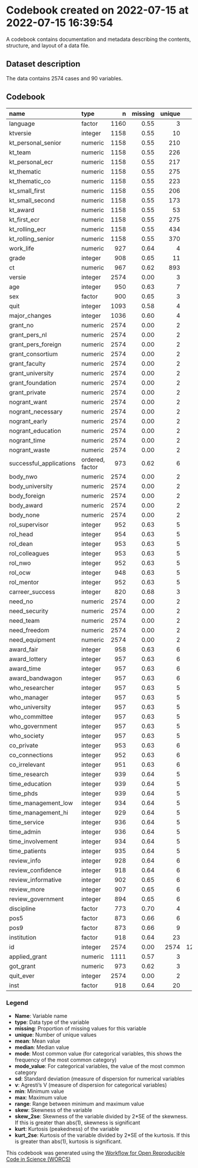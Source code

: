 Codebook created on 2022-07-15 at 2022-07-15 16:39:54
================

A codebook contains documentation and metadata describing the contents,
structure, and layout of a data file.

## Dataset description

The data contains 2574 cases and 90 variables.

## Codebook

| name                    | type            |    n | missing | unique |    mean |  median |    mode |     sd |    v | min |     max |   range |  skew | skew_2se |   kurt | kurt_2se |
|:------------------------|:----------------|-----:|--------:|-------:|--------:|--------:|--------:|-------:|-----:|----:|--------:|--------:|------:|---------:|-------:|---------:|
| language                | factor          | 1160 |    0.55 |      3 |         |         | 1414.00 |        | 0.42 |     |         |         |       |          |        |          |
| ktversie                | integer         | 1158 |    0.55 |     10 |    4.75 |    5.00 |    5.00 |   2.58 |      | 1.0 |    9.00 |    8.00 |  0.12 |     0.84 |  -1.20 |    -4.16 |
| kt_personal_senior      | numeric         | 1158 |    0.55 |    210 |    0.14 |    0.07 |    0.07 |   0.19 |      | 0.0 |    1.00 |    1.00 |  2.05 |    14.29 |   5.12 |    17.81 |
| kt_team                 | numeric         | 1158 |    0.55 |    226 |    0.16 |    0.12 |    0.12 |   0.18 |      | 0.0 |    1.00 |    1.00 |  1.45 |    10.11 |   2.72 |     9.45 |
| kt_personal_ecr         | numeric         | 1158 |    0.55 |    217 |    0.15 |    0.12 |    0.12 |   0.16 |      | 0.0 |    1.00 |    1.00 |  1.79 |    12.45 |   4.65 |    16.19 |
| kt_thematic             | numeric         | 1158 |    0.55 |    275 |    0.09 |    0.05 |    0.05 |   0.11 |      | 0.0 |    0.74 |    0.74 |  1.50 |    10.46 |   2.87 |     9.98 |
| kt_thematic_co          | numeric         | 1158 |    0.55 |    223 |    0.05 |    0.00 |    0.00 |   0.10 |      | 0.0 |    1.00 |    1.00 |  4.00 |    27.80 |  25.77 |    89.71 |
| kt_small_first          | numeric         | 1158 |    0.55 |    206 |    0.15 |    0.09 |    0.09 |   0.20 |      | 0.0 |    1.00 |    1.00 |  1.90 |    13.19 |   4.38 |    15.24 |
| kt_small_second         | numeric         | 1158 |    0.55 |    173 |    0.10 |    0.00 |    0.00 |   0.16 |      | 0.0 |    1.00 |    1.00 |  2.48 |    17.28 |   8.24 |    28.68 |
| kt_award                | numeric         | 1158 |    0.55 |     53 |    0.09 |    0.00 |    0.00 |   0.18 |      | 0.0 |    1.00 |    1.00 |  3.17 |    22.08 |  11.62 |    40.45 |
| kt_first_ecr            | numeric         | 1158 |    0.55 |    275 |    0.25 |    0.22 |    0.22 |   0.24 |      | 0.0 |    1.00 |    1.00 |  1.15 |     8.01 |   1.27 |     4.41 |
| kt_rolling_ecr          | numeric         | 1158 |    0.55 |    434 |    0.26 |    0.25 |    0.25 |   0.18 |      | 0.0 |    1.00 |    1.00 |  0.60 |     4.18 |   0.69 |     2.41 |
| kt_rolling_senior       | numeric         | 1158 |    0.55 |    370 |    0.16 |    0.14 |    0.14 |   0.14 |      | 0.0 |    1.00 |    1.00 |  1.34 |     9.34 |   3.93 |    13.69 |
| work_life               | numeric         |  927 |    0.64 |      4 |    2.45 |    3.00 |    3.00 |   0.67 |      | 1.0 |    3.00 |    2.00 | -0.83 |    -5.14 |  -0.48 |    -1.50 |
| grade                   | integer         |  908 |    0.65 |     11 |    7.60 |    8.00 |    8.00 |   1.20 |      | 1.0 |   10.00 |    9.00 | -1.09 |    -6.70 |   4.00 |    12.35 |
| ct                      | numeric         |  967 |    0.62 |    893 |   79.11 |   35.50 |   35.50 | 165.35 |      | 0.2 | 1433.97 | 1433.77 |  5.28 |    33.59 |  31.59 |   100.52 |
| versie                  | integer         | 2574 |    0.00 |      3 |    1.96 |    2.00 |    2.00 |   0.87 |      | 1.0 |    3.00 |    2.00 |  0.08 |     0.86 |  -1.68 |    -8.72 |
| age                     | integer         |  950 |    0.63 |      7 |    2.61 |    2.00 |    2.00 |   0.95 |      | 1.0 |    6.00 |    5.00 |  0.61 |     3.87 |   0.15 |     0.47 |
| sex                     | factor          |  900 |    0.65 |      3 |         |         | 1674.00 |        | 0.50 |     |         |         |       |          |        |          |
| quit                    | integer         | 1093 |    0.58 |      4 |    2.09 |    2.00 |    2.00 |   0.75 |      | 1.0 |    3.00 |    2.00 | -0.15 |    -0.99 |  -1.21 |    -4.08 |
| major_changes           | integer         | 1036 |    0.60 |      4 |    2.75 |    3.00 |    3.00 |   0.46 |      | 1.0 |    3.00 |    2.00 | -1.55 |   -10.21 |   1.31 |     4.32 |
| grant_no                | numeric         | 2574 |    0.00 |      2 |    0.05 |    0.00 |    0.00 |   0.21 |      | 0.0 |    1.00 |    1.00 |  4.22 |    43.70 |  15.79 |    81.86 |
| grant_pers_nl           | numeric         | 2574 |    0.00 |      2 |    0.21 |    0.00 |    0.00 |   0.41 |      | 0.0 |    1.00 |    1.00 |  1.42 |    14.67 |   0.01 |     0.03 |
| grant_pers_foreign      | numeric         | 2574 |    0.00 |      2 |    0.14 |    0.00 |    0.00 |   0.34 |      | 0.0 |    1.00 |    1.00 |  2.11 |    21.85 |   2.45 |    12.68 |
| grant_consortium        | numeric         | 2574 |    0.00 |      2 |    0.12 |    0.00 |    0.00 |   0.33 |      | 0.0 |    1.00 |    1.00 |  2.29 |    23.70 |   3.23 |    16.74 |
| grant_faculty           | numeric         | 2574 |    0.00 |      2 |    0.08 |    0.00 |    0.00 |   0.28 |      | 0.0 |    1.00 |    1.00 |  3.03 |    31.37 |   7.17 |    37.15 |
| grant_university        | numeric         | 2574 |    0.00 |      2 |    0.08 |    0.00 |    0.00 |   0.27 |      | 0.0 |    1.00 |    1.00 |  3.12 |    32.36 |   7.76 |    40.21 |
| grant_foundation        | numeric         | 2574 |    0.00 |      2 |    0.08 |    0.00 |    0.00 |   0.28 |      | 0.0 |    1.00 |    1.00 |  3.02 |    31.27 |   7.11 |    36.86 |
| grant_private           | numeric         | 2574 |    0.00 |      2 |    0.06 |    0.00 |    0.00 |   0.24 |      | 0.0 |    1.00 |    1.00 |  3.57 |    37.00 |  10.75 |    55.73 |
| nogrant_want            | numeric         | 2574 |    0.00 |      2 |    0.01 |    0.00 |    0.00 |   0.07 |      | 0.0 |    1.00 |    1.00 | 13.44 |   139.27 | 178.72 |   926.33 |
| nogrant_necessary       | numeric         | 2574 |    0.00 |      2 |    0.01 |    0.00 |    0.00 |   0.10 |      | 0.0 |    1.00 |    1.00 | 10.20 |   105.74 | 102.18 |   529.60 |
| nogrant_early           | numeric         | 2574 |    0.00 |      2 |    0.03 |    0.00 |    0.00 |   0.16 |      | 0.0 |    1.00 |    1.00 |  6.05 |    62.67 |  34.60 |   179.32 |
| nogrant_education       | numeric         | 2574 |    0.00 |      2 |    0.00 |    0.00 |    0.00 |   0.06 |      | 0.0 |    1.00 |    1.00 | 17.84 |   184.90 | 316.50 |  1640.48 |
| nogrant_time            | numeric         | 2574 |    0.00 |      2 |    0.01 |    0.00 |    0.00 |   0.10 |      | 0.0 |    1.00 |    1.00 |  9.79 |   101.47 |  93.93 |   486.87 |
| nogrant_waste           | numeric         | 2574 |    0.00 |      2 |    0.01 |    0.00 |    0.00 |   0.10 |      | 0.0 |    1.00 |    1.00 |  9.43 |    97.67 |  86.87 |   450.25 |
| successful_applications | ordered, factor |  973 |    0.62 |      6 |         |         | 1601.00 |        | 0.76 |     |         |         |       |          |        |          |
| body_nwo                | numeric         | 2574 |    0.00 |      2 |    0.14 |    0.00 |    0.00 |   0.35 |      | 0.0 |    1.00 |    1.00 |  2.08 |    21.51 |   2.31 |    11.97 |
| body_university         | numeric         | 2574 |    0.00 |      2 |    0.09 |    0.00 |    0.00 |   0.28 |      | 0.0 |    1.00 |    1.00 |  2.95 |    30.62 |   6.73 |    34.90 |
| body_foreign            | numeric         | 2574 |    0.00 |      2 |    0.11 |    0.00 |    0.00 |   0.31 |      | 0.0 |    1.00 |    1.00 |  2.54 |    26.29 |   4.44 |    23.02 |
| body_award              | numeric         | 2574 |    0.00 |      2 |    0.07 |    0.00 |    0.00 |   0.25 |      | 0.0 |    1.00 |    1.00 |  3.39 |    35.17 |   9.53 |    49.37 |
| body_none               | numeric         | 2574 |    0.00 |      2 |    0.12 |    0.00 |    0.00 |   0.33 |      | 0.0 |    1.00 |    1.00 |  2.34 |    24.21 |   3.46 |    17.94 |
| rol_supervisor          | integer         |  952 |    0.63 |      5 |    3.03 |    3.00 |    3.00 |   0.97 |      | 1.0 |    4.00 |    3.00 | -0.60 |    -3.78 |  -0.77 |    -2.43 |
| rol_head                | integer         |  954 |    0.63 |      5 |    2.59 |    3.00 |    3.00 |   0.96 |      | 1.0 |    4.00 |    3.00 | -0.05 |    -0.34 |  -0.97 |    -3.07 |
| rol_dean                | integer         |  953 |    0.63 |      5 |    1.97 |    2.00 |    2.00 |   0.92 |      | 1.0 |    4.00 |    3.00 |  0.67 |     4.26 |  -0.41 |    -1.29 |
| rol_colleagues          | integer         |  953 |    0.63 |      5 |    2.96 |    3.00 |    3.00 |   0.77 |      | 1.0 |    4.00 |    3.00 | -0.32 |    -1.99 |  -0.39 |    -1.24 |
| rol_nwo                 | integer         |  952 |    0.63 |      5 |    2.61 |    3.00 |    3.00 |   1.05 |      | 1.0 |    4.00 |    3.00 | -0.16 |    -1.00 |  -1.16 |    -3.66 |
| rol_ocw                 | integer         |  948 |    0.63 |      5 |    2.03 |    2.00 |    2.00 |   0.96 |      | 1.0 |    4.00 |    3.00 |  0.59 |     3.71 |  -0.64 |    -2.01 |
| rol_mentor              | integer         |  952 |    0.63 |      5 |    2.80 |    3.00 |    3.00 |   1.03 |      | 1.0 |    4.00 |    3.00 | -0.41 |    -2.57 |  -0.99 |    -3.12 |
| carreer_success         | integer         |  820 |    0.68 |      3 |    1.86 |    2.00 |    2.00 |   0.34 |      | 1.0 |    2.00 |    1.00 | -2.10 |   -12.28 |   2.40 |     7.05 |
| need_no                 | numeric         | 2574 |    0.00 |      2 |    0.05 |    0.00 |    0.00 |   0.22 |      | 0.0 |    1.00 |    1.00 |  4.16 |    43.10 |  15.31 |    79.33 |
| need_security           | numeric         | 2574 |    0.00 |      2 |    0.06 |    0.00 |    0.00 |   0.24 |      | 0.0 |    1.00 |    1.00 |  3.65 |    37.85 |  11.35 |    58.80 |
| need_team               | numeric         | 2574 |    0.00 |      2 |    0.12 |    0.00 |    0.00 |   0.32 |      | 0.0 |    1.00 |    1.00 |  2.35 |    24.33 |   3.51 |    18.22 |
| need_freedom            | numeric         | 2574 |    0.00 |      2 |    0.11 |    0.00 |    0.00 |   0.31 |      | 0.0 |    1.00 |    1.00 |  2.54 |    26.36 |   4.47 |    23.19 |
| need_equipment          | numeric         | 2574 |    0.00 |      2 |    0.03 |    0.00 |    0.00 |   0.18 |      | 0.0 |    1.00 |    1.00 |  5.16 |    53.43 |  24.60 |   127.50 |
| award_fair              | integer         |  958 |    0.63 |      6 |    2.65 |    3.00 |    3.00 |   1.01 |      | 1.0 |    5.00 |    4.00 |  0.18 |     1.12 |  -0.80 |    -2.53 |
| award_lottery           | integer         |  957 |    0.63 |      6 |    3.86 |    4.00 |    4.00 |   1.01 |      | 1.0 |    5.00 |    4.00 | -0.81 |    -5.12 |   0.04 |     0.12 |
| award_time              | integer         |  957 |    0.63 |      6 |    3.89 |    4.00 |    4.00 |   1.03 |      | 1.0 |    5.00 |    4.00 | -0.71 |    -4.48 |  -0.03 |    -0.11 |
| award_bandwagon         | integer         |  957 |    0.63 |      6 |    3.83 |    4.00 |    4.00 |   1.07 |      | 1.0 |    5.00 |    4.00 | -0.79 |    -5.01 |  -0.04 |    -0.12 |
| who_researcher          | integer         |  957 |    0.63 |      5 |    3.31 |    3.00 |    3.00 |   0.81 |      | 1.0 |    4.00 |    3.00 | -1.14 |    -7.23 |   0.90 |     2.86 |
| who_manager             | integer         |  957 |    0.63 |      5 |    2.96 |    3.00 |    3.00 |   0.84 |      | 1.0 |    4.00 |    3.00 | -0.69 |    -4.39 |   0.09 |     0.28 |
| who_university          | integer         |  957 |    0.63 |      5 |    2.72 |    3.00 |    3.00 |   0.88 |      | 1.0 |    4.00 |    3.00 | -0.58 |    -3.64 |  -0.30 |    -0.95 |
| who_committee           | integer         |  957 |    0.63 |      5 |    2.61 |    3.00 |    3.00 |   0.89 |      | 1.0 |    4.00 |    3.00 | -0.40 |    -2.52 |  -0.59 |    -1.87 |
| who_government          | integer         |  957 |    0.63 |      5 |    2.10 |    2.00 |    2.00 |   0.89 |      | 1.0 |    4.00 |    3.00 |  0.09 |     0.56 |  -1.18 |    -3.74 |
| who_society             | integer         |  957 |    0.63 |      5 |    2.46 |    3.00 |    3.00 |   0.91 |      | 1.0 |    4.00 |    3.00 | -0.26 |    -1.66 |  -0.86 |    -2.73 |
| co_private              | integer         |  953 |    0.63 |      6 |    3.26 |    3.00 |    3.00 |   1.13 |      | 1.0 |    5.00 |    4.00 | -0.12 |    -0.74 |  -0.90 |    -2.83 |
| co_connections          | integer         |  952 |    0.63 |      6 |    3.21 |    3.00 |    3.00 |   1.10 |      | 1.0 |    5.00 |    4.00 | -0.43 |    -2.72 |  -0.48 |    -1.51 |
| co_irrelevant           | integer         |  951 |    0.63 |      6 |    2.70 |    3.00 |    3.00 |   1.21 |      | 1.0 |    5.00 |    4.00 |  0.35 |     2.22 |  -0.82 |    -2.59 |
| time_research           | integer         |  939 |    0.64 |      5 |    3.04 |    3.00 |    3.00 |   0.54 |      | 1.0 |    4.00 |    3.00 | -0.33 |    -2.06 |   1.75 |     5.50 |
| time_education          | integer         |  939 |    0.64 |      5 |    2.95 |    3.00 |    3.00 |   0.58 |      | 1.0 |    4.00 |    3.00 | -1.23 |    -7.73 |   3.77 |    11.83 |
| time_phds               | integer         |  939 |    0.64 |      5 |    2.63 |    3.00 |    3.00 |   0.86 |      | 1.0 |    4.00 |    3.00 | -0.95 |    -5.96 |  -0.13 |    -0.40 |
| time_management_low     | integer         |  934 |    0.64 |      5 |    2.50 |    3.00 |    3.00 |   0.79 |      | 1.0 |    4.00 |    3.00 | -0.88 |    -5.53 |  -0.45 |    -1.39 |
| time_management_hi      | integer         |  929 |    0.64 |      5 |    1.92 |    2.00 |    2.00 |   0.95 |      | 1.0 |    4.00 |    3.00 |  0.37 |     2.32 |  -1.35 |    -4.20 |
| time_service            | integer         |  936 |    0.64 |      5 |    2.12 |    2.00 |    2.00 |   0.83 |      | 1.0 |    4.00 |    3.00 | -0.14 |    -0.90 |  -1.37 |    -4.27 |
| time_admin              | integer         |  936 |    0.64 |      5 |    2.62 |    3.00 |    3.00 |   0.69 |      | 1.0 |    4.00 |    3.00 | -0.99 |    -6.20 |   0.44 |     1.37 |
| time_involvement        | integer         |  934 |    0.64 |      5 |    1.60 |    1.00 |    1.00 |   0.81 |      | 1.0 |    4.00 |    3.00 |  0.91 |     5.67 |  -0.65 |    -2.04 |
| time_patients           | integer         |  935 |    0.64 |      5 |    1.93 |    1.00 |    1.00 |   1.34 |      | 1.0 |    4.00 |    3.00 |  0.82 |     5.12 |  -1.26 |    -3.94 |
| review_info             | integer         |  928 |    0.64 |      6 |    2.50 |    2.00 |    2.00 |   1.46 |      | 1.0 |    5.00 |    4.00 |  0.27 |     1.65 |  -1.52 |    -4.73 |
| review_confidence       | integer         |  918 |    0.64 |      6 |    3.81 |    4.00 |    4.00 |   0.88 |      | 1.0 |    5.00 |    4.00 | -0.76 |    -4.71 |   0.67 |     2.08 |
| review_informative      | integer         |  902 |    0.65 |      6 |    3.67 |    4.00 |    4.00 |   0.96 |      | 1.0 |    5.00 |    4.00 | -0.69 |    -4.25 |   0.16 |     0.50 |
| review_more             | integer         |  907 |    0.65 |      6 |    4.12 |    4.00 |    4.00 |   0.81 |      | 1.0 |    5.00 |    4.00 | -0.90 |    -5.56 |   1.16 |     3.57 |
| review_government       | integer         |  894 |    0.65 |      6 |    4.06 |    4.00 |    4.00 |   0.86 |      | 1.0 |    5.00 |    4.00 | -0.92 |    -5.64 |   1.18 |     3.60 |
| discipline              | factor          |  773 |    0.70 |      4 |         |         | 1801.00 |        | 0.53 |     |         |         |       |          |        |          |
| pos5                    | factor          |  873 |    0.66 |      6 |         |         | 1701.00 |        | 0.71 |     |         |         |       |          |        |          |
| pos9                    | factor          |  873 |    0.66 |      9 |         |         | 1701.00 |        | 0.82 |     |         |         |       |          |        |          |
| institution             | factor          |  918 |    0.64 |     23 |         |         | 1656.00 |        | 0.94 |     |         |         |       |          |        |          |
| id                      | integer         | 2574 |    0.00 |   2574 | 1295.53 | 1294.50 | 1294.50 | 747.86 |      | 1.0 | 2592.00 | 2591.00 |  0.00 |     0.02 |  -1.20 |    -6.22 |
| applied_grant           | numeric         | 1111 |    0.57 |      3 |    0.88 |    1.00 |    1.00 |   0.33 |      | 0.0 |    1.00 |    1.00 | -2.28 |   -15.50 |   3.18 |    10.85 |
| got_grant               | numeric         |  973 |    0.62 |      3 |    0.88 |    1.00 |    1.00 |   0.32 |      | 0.0 |    1.00 |    1.00 | -2.41 |   -15.36 |   3.80 |    12.14 |
| quit_ever               | integer         | 2574 |    0.00 |      2 |    0.90 |    1.00 |    1.00 |   0.30 |      | 0.0 |    1.00 |    1.00 | -2.64 |   -27.35 |   4.97 |    25.75 |
| inst                    | factor          |  918 |    0.64 |     20 |         |         | 1656.00 |        | 0.93 |     |         |         |       |          |        |          |

### Legend

-   **Name**: Variable name
-   **type**: Data type of the variable
-   **missing**: Proportion of missing values for this variable
-   **unique**: Number of unique values
-   **mean**: Mean value
-   **median**: Median value
-   **mode**: Most common value (for categorical variables, this shows
    the frequency of the most common category)
-   **mode_value**: For categorical variables, the value of the most
    common category
-   **sd**: Standard deviation (measure of dispersion for numerical
    variables
-   **v**: Agresti’s V (measure of dispersion for categorical variables)
-   **min**: Minimum value
-   **max**: Maximum value
-   **range**: Range between minimum and maximum value
-   **skew**: Skewness of the variable
-   **skew_2se**: Skewness of the variable divided by 2\*SE of the
    skewness. If this is greater than abs(1), skewness is significant
-   **kurt**: Kurtosis (peakedness) of the variable
-   **kurt_2se**: Kurtosis of the variable divided by 2\*SE of the
    kurtosis. If this is greater than abs(1), kurtosis is significant.

This codebook was generated using the [Workflow for Open Reproducible
Code in Science (WORCS)](https://osf.io/zcvbs/)
